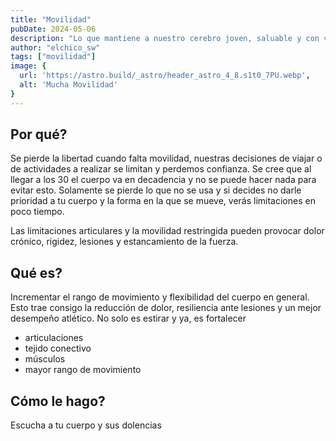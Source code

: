 ```yaml
---
title: "Movilidad"
pubDate: 2024-05-06
description: "Lo que mantiene a nuestro cerebro joven, saluable y con vitalidad."
author: "elchico_sw"
tags: ["movilidad"]
image: {
  url: 'https://astro.build/_astro/header_astro_4_8.s1t0_7PU.webp',
  alt: 'Mucha Movilidad'
}
---
```


## Por qué?

Se pierde la libertad cuando falta movilidad, nuestras decisiones de viajar o de actividades a realizar se limitan y perdemos confianza.
Se cree que al llegar a los 30 el cuerpo va en decadencia y no se puede hacer nada para evitar esto.
Solamente se pierde lo que no se usa y si decides no darle prioridad a tu cuerpo y la forma en la que se mueve, verás limitaciones en poco tiempo.

Las limitaciones articulares y la movilidad restringida pueden provocar dolor crónico, rigidez, lesiones y estancamiento de la fuerza. 

## Qué es?

Incrementar el rango de movimiento y flexibilidad del cuerpo en general.
Esto trae consigo la reducción de dolor, resiliencia ante lesiones y un mejor desempeño atlético.
No solo es estirar y ya, es fortalecer 
- articulaciones
- tejido conectivo
- músculos
- mayor rango de movimiento

## Cómo le hago?

Escucha a tu cuerpo y sus dolencias

